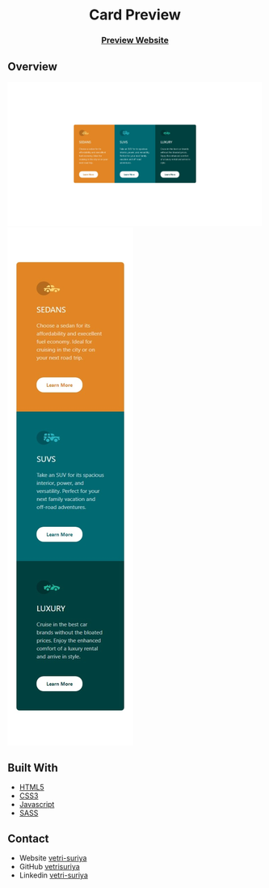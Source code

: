 <h1 align="center">Card Preview</h1>

<div align="center">
  <h3>
    <a href="https://rvs-column-preview-card-component.netlify.app/">Preview Website</a>
  </h3>
</div>

## Overview

![screenshot](desktop.jpeg)
![screenshot](mobile.jpeg)

## Built With

- [HTML5](#!)
- [CSS3](#!)
- [Javascript](#!)
- [SASS](#!)

## Contact

- Website [vetri-suriya](https://vetri-suriya.web.app/)
- GitHub [vetrisuriya](https://github.com/vetrisuriya)
- Linkedin [vetri-suriya](https://www.linkedin.com/in/vetri-suriya/)